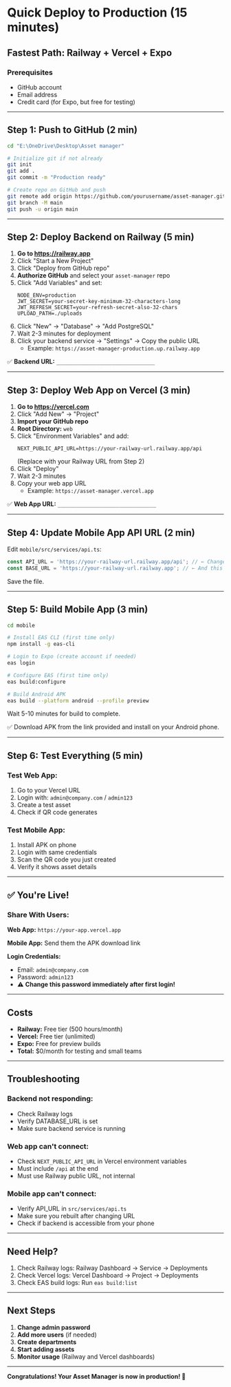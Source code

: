 # Quick Deploy to Production (15 minutes)

## Fastest Path: Railway + Vercel + Expo

### Prerequisites
- GitHub account
- Email address
- Credit card (for Expo, but free for testing)

---

## Step 1: Push to GitHub (2 min)

```bash
cd "E:\OneDrive\Desktop\Asset manager"

# Initialize git if not already
git init
git add .
git commit -m "Production ready"

# Create repo on GitHub and push
git remote add origin https://github.com/yourusername/asset-manager.git
git branch -M main
git push -u origin main
```

---

## Step 2: Deploy Backend on Railway (5 min)

1. **Go to https://railway.app**
2. Click "Start a New Project"
3. Click "Deploy from GitHub repo"
4. **Authorize GitHub** and select your `asset-manager` repo
5. Click "Add Variables" and set:
   ```
   NODE_ENV=production
   JWT_SECRET=your-secret-key-minimum-32-characters-long
   JWT_REFRESH_SECRET=your-refresh-secret-also-32-chars
   UPLOAD_PATH=./uploads
   ```
6. Click "New" → "Database" → "Add PostgreSQL"
7. Wait 2-3 minutes for deployment
8. Click your backend service → "Settings" → Copy the public URL
   - Example: `https://asset-manager-production.up.railway.app`

✅ **Backend URL:** `________________________________`

---

## Step 3: Deploy Web App on Vercel (3 min)

1. **Go to https://vercel.com**
2. Click "Add New" → "Project"
3. **Import your GitHub repo**
4. **Root Directory:** `web`
5. Click "Environment Variables" and add:
   ```
   NEXT_PUBLIC_API_URL=https://your-railway-url.railway.app/api
   ```
   (Replace with your Railway URL from Step 2)
6. Click "Deploy"
7. Wait 2-3 minutes
8. Copy your web app URL
   - Example: `https://asset-manager.vercel.app`

✅ **Web App URL:** `________________________________`

---

## Step 4: Update Mobile App API URL (2 min)

Edit `mobile/src/services/api.ts`:

```typescript
const API_URL = 'https://your-railway-url.railway.app/api'; // ← Change this
const BASE_URL = 'https://your-railway-url.railway.app'; // ← And this
```

Save the file.

---

## Step 5: Build Mobile App (3 min)

```bash
cd mobile

# Install EAS CLI (first time only)
npm install -g eas-cli

# Login to Expo (create account if needed)
eas login

# Configure EAS (first time only)
eas build:configure

# Build Android APK
eas build --platform android --profile preview
```

Wait 5-10 minutes for build to complete.

✅ Download APK from the link provided and install on your Android phone.

---

## Step 6: Test Everything (5 min)

### Test Web App:
1. Go to your Vercel URL
2. Login with: `admin@company.com` / `admin123`
3. Create a test asset
4. Check if QR code generates

### Test Mobile App:
1. Install APK on phone
2. Login with same credentials
3. Scan the QR code you just created
4. Verify it shows asset details

---

## ✅ You're Live!

### Share With Users:

**Web App:** `https://your-app.vercel.app`

**Mobile App:** Send them the APK download link

**Login Credentials:**
- Email: `admin@company.com`
- Password: `admin123`
- ⚠️ **Change this password immediately after first login!**

---

## Costs

- **Railway:** Free tier (500 hours/month)
- **Vercel:** Free tier (unlimited)
- **Expo:** Free for preview builds
- **Total:** $0/month for testing and small teams

---

## Troubleshooting

### Backend not responding:
- Check Railway logs
- Verify DATABASE_URL is set
- Make sure backend service is running

### Web app can't connect:
- Check `NEXT_PUBLIC_API_URL` in Vercel environment variables
- Must include `/api` at the end
- Must use Railway public URL, not internal

### Mobile app can't connect:
- Verify API_URL in `src/services/api.ts`
- Make sure you rebuilt after changing URL
- Check if backend is accessible from your phone

---

## Need Help?

1. Check Railway logs: Railway Dashboard → Service → Deployments
2. Check Vercel logs: Vercel Dashboard → Project → Deployments
3. Check EAS build logs: Run `eas build:list`

---

## Next Steps

1. **Change admin password**
2. **Add more users** (if needed)
3. **Create departments**
4. **Start adding assets**
5. **Monitor usage** (Railway and Vercel dashboards)

---

**Congratulations! Your Asset Manager is now in production! 🎉**
